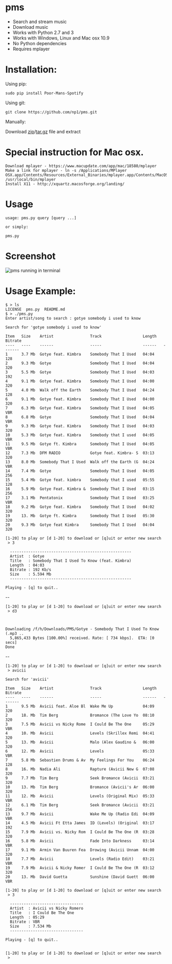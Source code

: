 pms
===

 - Search and stream music
 - Download music
 - Works with Python 2.7 and 3
 - Works with Windows, Linux and Mac osx 10.9
 - No Python dependencies
 - Requires mplayer

# Installation:

Using pip:
    
    sudo pip install Poor-Mans-Spotify
    
Using git:

    git clone https://github.com/np1/pms.git

Manually:

Download [zip](https://github.com/np1/pms/archive/master.zip)/[tar.gz](https://github.com/np1/pms/archive/master.tar.gz) file and extract

# Special instruction for Mac osx.
    
    Download mplayer - https://www.macupdate.com/app/mac/18580/mplayer
    Make a link for mplayer - ln -s /Applications/MPlayer OSX.app/Contents/Resources/External_Binaries/mplayer.app/Contents/MacOS/mplayer /usr/local/bin/mplayer
    Install X11 - http://xquartz.macosforge.org/landing/

# Usage

    usage: pms.py query [query ...]

    or simply:

    pms.py

# Screenshot
![pms running in terminal](http://i.imgur.com/Oqyz5vk.png "pms running in terminal")

# Usage Example:

    $ > ls
    LICENSE  pms.py  README.md
    $ > ./pms.py
    Enter artist/song to search : gotye somebody i used to know

    Search for 'gotye somebody i used to know'

    Item   Size    Artist                Track                  Length   Bitrate 
    ----   ----    ------                -----                  ------   ------- 
    1      3.7 Mb  Gotye feat. Kimbra    Somebody That I Used   04:04    128     
    2      9.3 Mb  Gotye                 Somebody That I Used   04:04    320     
    3      5.5 Mb  Gotye                 Somebody That I Used   04:03    192     
    4      9.1 Mb  Gotye feat. Kimbra    Somebody That I Used   04:00    320     
    5      4.0 Mb  Walk off the Earth    Somebody That I Used   04:24    128     
    6      9.1 Mb  Gotye feat. Kimbra    Somebody That I Used   04:00    320     
    7      6.3 Mb  Gotye feat. Kimbra    Somebody That I Used   04:05    VBR     
    8      6.8 Mb  Gotye                 Somebody That I Used   04:04    VBR     
    9      9.3 Mb  Gotye feat. Kimbra    Somebody That I Used   04:03    320     
    10     5.3 Mb  Gotye feat. Kimbra    Somebody that I used   04:05    VBR     
    11     9.5 Mb  Gotye ft. Kimbra      Somebody That I Used   04:05    VBR     
    12     7.3 Mb  DFM RADIO             Gotye feat. Kimbra- S  03:13    320     
    13     8.0 Mb  Somebody That I Used  Walk off the Earth (G  04:24    VBR     
    14     7.4 Mb  Gotye                 Somebody That I Used   04:05    256     
    15     5.4 Mb  Gotye feat. kimbra    Somebody that I used   05:55    128     
    16     5.9 Mb  Gotye Feat. Kimbra &  Somebody That I Used   03:15    256     
    17     3.1 Mb  Pentatonix            Somebody That I Used   03:25    VBR     
    18     9.2 Mb  Gotye feat. Kimbra    Somebody That I Used   04:02    320     
    19     13. Mb  Gotye ft. Kimbra      Somebody That I Used   05:30    320     
    20     9.3 Mb  Gotye feat Kimbra     Somebody That I Used   04:04    320     

    [1-20] to play or [d 1-20] to download or [q]uit or enter new search
     > 3

      -----------------------------------------------------
      Artist  : Gotye
      Title   : Somebody That I Used To Know (feat. Kimbra)
      Length  : 04:03
      Bitrate : 192 Kb/s
      Size    : 5.594 Mb
      -----------------------------------------------------

    Playing - [q] to quit..



--

    [1-20] to play or [d 1-20] to download or [q]uit or enter new search
     > d3



    Downloading /f/h/Downloads/PMS/Gotye - Somebody That I Used To Know (.mp3 ..
      5,865,433 Bytes [100.00%] received. Rate: [ 734 kbps].  ETA: [0 secs]    
    Done


--



    [1-20] to play or [d 1-20] to download or [q]uit or enter new search
     > avicii

    Search for 'avicii'

    Item   Size    Artist                Track                  Length   Bitrate 
    ----   ----    ------                -----                  ------   ------- 
    1      9.5 Mb  Avicii feat. Aloe Bl  Wake Me Up             04:09    320     
    2      18. Mb  Tim Berg              Bromance (The Love Yo  08:10    320     
    3      7.5 Mb  Avicii vs Nicky Rome  I Could Be The One     05:29    VBR     
    4      10. Mb  Avicii                Levels (Skrillex Remi  04:41    320     
    5      13. Mb  Avicii                Malo (Alex Gaudino &   06:00    320     
    6      12. Mb  Avicii                Levels                 05:33    VBR     
    7      5.8 Mb  Sebastien Drums & Av  My Feelings For You    06:24    128     
    8      16. Mb  Nadia Ali             Rapture (Avicii New G  07:08    320     
    9      7.7 Mb  Tim Berg              Seek Bromance (Avicii  03:21    320     
    10     13. Mb  Tim Berg              Bromance (Avicii's Ar  06:00    320     
    11     12. Mb  Avicii                Levels (Original Mix)  05:33    VBR     
    12     6.1 Mb  Tim Berg              Seek Bromance (Avicii  03:21    256     
    13     9.7 Mb  Avicii                Wake Me Up (Radio Edi  04:09    VBR     
    14     4.5 Mb  Avicii Ft Etta James  ID (Levels) (Original  03:17    192     
    15     7.9 Mb  Avicii vs. Nicky Rom  I Could Be The One (R  03:28    320     
    16     5.8 Mb  Avicii                Fade Into Darkness     03:14    VBR     
    17     9.1 Mb  Armin Van Buuren Fea  Drowing (Avicii Unnam  04:00    320     
    18     7.7 Mb  Avicii                Levels (Radio Edit)    03:21    VBR     
    19     7.9 Mb  Avicii & Nicky Romer  I Could Be The One (R  03:12    320     
    20     13. Mb  David Guetta          Sunshine (David Guett  06:00    VBR     

    [1-20] to play or [d 1-20] to download or [q]uit or enter new search
     > 3

      --------------------------------
      Artist  : Avicii vs Nicky Romero
      Title   : I Could Be The One
      Length  : 05:29
      Bitrate : VBR
      Size    : 7.534 Mb
      --------------------------------

    Playing - [q] to quit..


    [1-20] to play or [d 1-20] to download or [q]uit or enter new search
     > 
